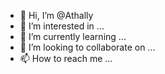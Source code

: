 - 👋 Hi, I’m @Athally
- 👀 I’m interested in ...
- 🌱 I’m currently learning ...
- 💞️ I’m looking to collaborate on ...
- 📫 How to reach me ...

<!---
Athally/Athally is a ✨ special ✨ repository because its `README.md` (this file) appears on your GitHub profile.
You can click the Preview link to take a look at your changes.
--->
